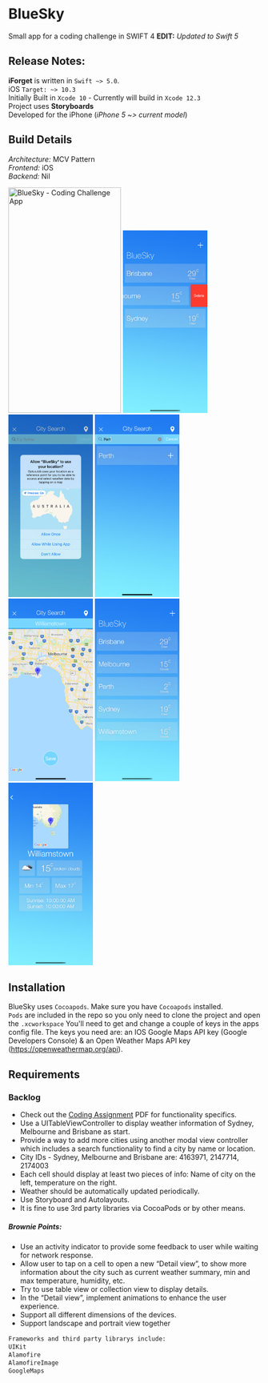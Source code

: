 # BlueSky
Small app for a coding challenge in SWIFT 4  **EDIT:** *Updated to Swift 5*

## Release Notes:
**iForget** is written in `Swift ~> 5.0`.<br>
iOS `Target: ~> 10.3` <br>
Initially Built in `Xcode 10` - Currently will build in `Xcode 12.3`<br> 
Project uses **Storyboards**<br>
Developed for the iPhone (*iPhone 5 ~> current model*)<br>

## Build Details 
*Architecture:* MCV Pattern<br>
*Frontend:* iOS<br>
*Backend:* Nil<br>

<p align="left">
    <img src="/repo/BlueSkyDemo.gif" width="225" height="451" title="BlueSky - Coding Challenge App">
    <img src="/repo/BlueSky_Image_3.png" width="169" height="365" title="BlueSky - Coding Challenge App">
    <img src="/repo/BlueSky_Image_6.png" width="169" height="365" title="BlueSky - Coding Challenge App">
    <img src="/repo/BlueSky_Image_7.png" width="169" height="365" title="BlueSky - Coding Challenge App">
    <img src="/repo/BlueSky_Image_9.png" width="169" height="365" title="BlueSky - Coding Challenge App">
    <img src="/repo/BlueSky_Image_10.png" width="169" height="365" title="BlueSky - Coding Challenge App">
    <img src="/repo/BlueSky_Image_11.png" width="169" height="365" title="BlueSky - Coding Challenge App">
</p>

## Installation 
BlueSky uses `Cocoapods`. Make sure you have `Cocoapods` installed.<br>
`Pods` are included in the repo so you only need to clone the project and open the `.xcworkspace` 
You'll need to get and change a couple of keys in the apps config file. The keys you need are: an IOS Google Maps API key (Google Developers Console) & an Open Weather Maps API key (https://openweathermap.org/api). 

## Requirements 
### Backlog
- Check out the [Coding Assignment](/Coding%20Assignment%20-%20v1.2.pdf) PDF for functionality specifics.
- Use a UITableViewController to display weather information of Sydney, Melbourne and Brisbane as start.
- Provide a way to add more cities using another modal view controller which includes a search functionality to find a city by name or location.
- City IDs - Sydney, Melbourne and Brisbane are: 4163971, 2147714, 2174003 
- Each cell should display at least two pieces of info: Name of city on the left, temperature on the right.
- Weather should be automatically updated periodically.
- Use Storyboard and Autolayouts.
- It is fine to use 3rd party libraries via CocoaPods or by other means.
##### Brownie Points:
- Use an activity indicator to provide some feedback to user while waiting for network response.
- Allow user to tap on a cell to open a new “Detail view”, to show more information about the city such as current weather summary, min and max temperature, humidity, etc.
- Try to use table view or collection view to display details.
- In the “Detail view”, implement animations to enhance the user experience.
- Support all different dimensions of the devices.
- Support landscape and portrait view together<br/>

```
Frameworks and third party librarys include:
UIKit
Alamofire
AlamofireImage
GoogleMaps
```
